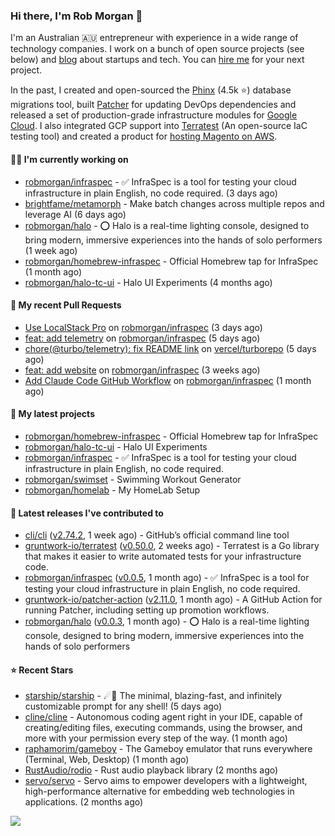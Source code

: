 ### Hi there, I'm Rob Morgan 👋

I'm an Australian 🇦🇺 entrepreneur with experience in a wide range of technology companies. I work on a bunch of
open source projects (see below) and [blog](https://robmorgan.id.au/) about startups and tech. You can [hire me](https://robmorgan.id.au/work-with-me/)
for your next project.

In the past, I created and open-sourced the [Phinx](https://github.com/cakephp/phinx) (4.5k ⭐️) database migrations tool, built [Patcher](https://blog.gruntwork.io/introducing-patcher-a-new-tool-for-keeping-infrastructure-code-up-to-date-e65b0c203b6b)
for updating DevOps dependencies and released a set of production-grade infrastructure modules for [Google Cloud](https://cloud.google.com/blog/products/devops-sre/deploying-a-production-grade-helm-release-on-gke-with-terraform).
I also integrated GCP support into [Terratest](https://github.com/gruntwork-io/terratest) (An open-source IaC testing tool) and created a product for [hosting Magento on AWS](https://github.com/magecloudkit/magecloudkit).

#### 👨‍💻 I'm currently working on

- [robmorgan/infraspec](https://github.com/robmorgan/infraspec) - ✅ InfraSpec is a tool for testing your cloud infrastructure in plain English, no code required. (3 days ago)
- [brightfame/metamorph](https://github.com/brightfame/metamorph) - Make batch changes across multiple repos and leverage AI (6 days ago)
- [robmorgan/halo](https://github.com/robmorgan/halo) - ⭕️ Halo is a real-time lighting console, designed to bring modern, immersive experiences into the hands of solo performers (1 week ago)
- [robmorgan/homebrew-infraspec](https://github.com/robmorgan/homebrew-infraspec) - Official Homebrew tap for InfraSpec (1 month ago)
- [robmorgan/halo-tc-ui](https://github.com/robmorgan/halo-tc-ui) - Halo UI Experiments (4 months ago)

#### 🔨 My recent Pull Requests

- [Use LocalStack Pro](https://github.com/robmorgan/infraspec/pull/12) on [robmorgan/infraspec](https://github.com/robmorgan/infraspec) (3 days ago)
- [feat: add telemetry](https://github.com/robmorgan/infraspec/pull/11) on [robmorgan/infraspec](https://github.com/robmorgan/infraspec) (5 days ago)
- [chore(@turbo/telemetry): fix README link](https://github.com/vercel/turborepo/pull/10603) on [vercel/turborepo](https://github.com/vercel/turborepo) (5 days ago)
- [feat: add website](https://github.com/robmorgan/infraspec/pull/10) on [robmorgan/infraspec](https://github.com/robmorgan/infraspec) (3 weeks ago)
- [Add Claude Code GitHub Workflow](https://github.com/robmorgan/infraspec/pull/9) on [robmorgan/infraspec](https://github.com/robmorgan/infraspec) (1 month ago)

#### 🌱 My latest projects

- [robmorgan/homebrew-infraspec](https://github.com/robmorgan/homebrew-infraspec) - Official Homebrew tap for InfraSpec
- [robmorgan/halo-tc-ui](https://github.com/robmorgan/halo-tc-ui) - Halo UI Experiments
- [robmorgan/infraspec](https://github.com/robmorgan/infraspec) - ✅ InfraSpec is a tool for testing your cloud infrastructure in plain English, no code required.
- [robmorgan/swimset](https://github.com/robmorgan/swimset) - Swimming Workout Generator
- [robmorgan/homelab](https://github.com/robmorgan/homelab) - My HomeLab Setup

#### 🚀 Latest releases I've contributed to

- [cli/cli](https://github.com/cli/cli) ([v2.74.2](https://github.com/cli/cli/releases/tag/v2.74.2), 1 week ago) - GitHub’s official command line tool
- [gruntwork-io/terratest](https://github.com/gruntwork-io/terratest) ([v0.50.0](https://github.com/gruntwork-io/terratest/releases/tag/v0.50.0), 2 weeks ago) -  Terratest is a Go library that makes it easier to write automated tests for your infrastructure code.
- [robmorgan/infraspec](https://github.com/robmorgan/infraspec) ([v0.0.5](https://github.com/robmorgan/infraspec/releases/tag/v0.0.5), 1 month ago) - ✅ InfraSpec is a tool for testing your cloud infrastructure in plain English, no code required.
- [gruntwork-io/patcher-action](https://github.com/gruntwork-io/patcher-action) ([v2.11.0](https://github.com/gruntwork-io/patcher-action/releases/tag/v2.11.0), 1 month ago) - A GitHub Action for running Patcher, including setting up promotion workflows.
- [robmorgan/halo](https://github.com/robmorgan/halo) ([v0.0.3](https://github.com/robmorgan/halo/releases/tag/v0.0.3), 1 month ago) - ⭕️ Halo is a real-time lighting console, designed to bring modern, immersive experiences into the hands of solo performers

#### ⭐ Recent Stars

- [starship/starship](https://github.com/starship/starship) - ☄🌌️  The minimal, blazing-fast, and infinitely customizable prompt for any shell! (5 days ago)
- [cline/cline](https://github.com/cline/cline) - Autonomous coding agent right in your IDE, capable of creating/editing files, executing commands, using the browser, and more with your permission every step of the way. (1 month ago)
- [raphamorim/gameboy](https://github.com/raphamorim/gameboy) - The Gameboy emulator that runs everywhere (Terminal, Web, Desktop) (1 month ago)
- [RustAudio/rodio](https://github.com/RustAudio/rodio) - Rust audio playback library (2 months ago)
- [servo/servo](https://github.com/servo/servo) - Servo aims to empower developers with a lightweight, high-performance alternative for embedding web technologies in applications. (2 months ago)

![](https://github-readme-stats.vercel.app/api?username=robmorgan&theme=vision-friendly-dark&hide_border=false&include_all_commits=true&count_private=true)
